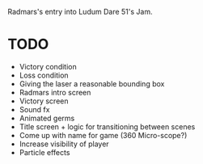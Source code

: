 Radmars's entry into Ludum Dare 51's Jam.

# TODO

-   Victory condition
-   Loss condition
-   Giving the laser a reasonable bounding box
-   Radmars intro screen
-   Victory screen
-   Sound fx
-   Animated germs
-   Title screen + logic for transitioning between scenes
-   Come up with name for game (360 Micro-scope?)
-   Increase visibility of player
-   Particle effects
